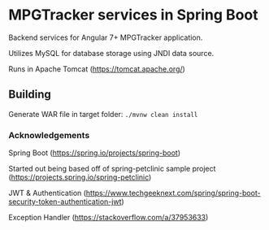 # MPGTracker services in Spring Boot
Backend services for Angular 7+ MPGTracker application.

Utilizes MySQL for database storage using JNDI data source.

Runs in Apache Tomcat (https://tomcat.apache.org/)

## Building
Generate WAR file in target folder: `./mvnw clean install`

### Acknowledgements
Spring Boot (https://spring.io/projects/spring-boot)

Started out being based off of spring-petclinic sample project (https://projects.spring.io/spring-petclinic)

JWT & Authentication (https://www.techgeeknext.com/spring/spring-boot-security-token-authentication-jwt)

Exception Handler (https://stackoverflow.com/a/37953633)
